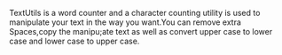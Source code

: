 TextUtils is a word counter and a character counting utility is used to manipulate your text in the way you want.You can remove extra Spaces,copy the manipu;ate text as well as convert upper case to lower case and lower case to upper case.
